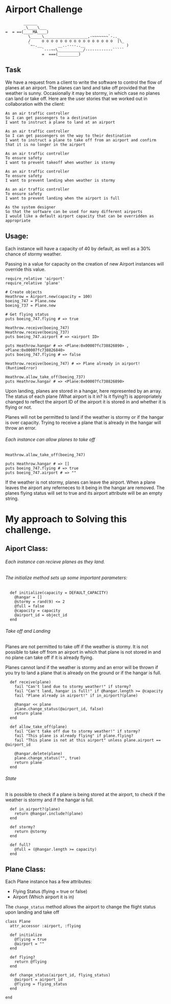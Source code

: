 Airport Challenge
=================

```
        ______
        _\____\___
=  = ==(____MA____)
          \_____\___________________,-~~~~~~~`-.._
          /     o o o o o o o o o o o o o o o o  |\_
          `~-.__       __..----..__                  )
                `---~~\___________/------------`````
                =  ===(_________)

```

Task
-----

We have a request from a client to write the software to control the flow of planes at an airport. The planes can land and take off provided that the weather is sunny. Occasionally it may be stormy, in which case no planes can land or take off.  Here are the user stories that we worked out in collaboration with the client:


```
As an air traffic controller 
So I can get passengers to a destination 
I want to instruct a plane to land at an airport

As an air traffic controller 
So I can get passengers on the way to their destination 
I want to instruct a plane to take off from an airport and confirm that it is no longer in the airport

As an air traffic controller 
To ensure safety 
I want to prevent takeoff when weather is stormy 

As an air traffic controller 
To ensure safety 
I want to prevent landing when weather is stormy 

As an air traffic controller 
To ensure safety 
I want to prevent landing when the airport is full 

As the system designer
So that the software can be used for many different airports
I would like a default airport capacity that can be overridden as appropriate
```


## Usage:

Each instance will have a capacity of 40 by default, as well as a 30% chance of stormy weather.

Passing in a value for capacity on the creation of new Airport instances will override this value.

```
require_relative 'airport'
require_relative 'plane'

# Create objects
Heathrow = Airport.new(capacity = 100)
boeing_747 = Plane.new
boeing_737 = Plane.new

# Get flying status
puts boeing_747.flying # => true

Heathrow.receive(boeing_747)
Heathrow.receive(boeing_737)
puts boeing_747.airport # => <airport ID>

puts Heathrow.hangar # => <Plane:0x00007fc738826890> , <Plane:0x00007fc738826840>
puts boeing_747.flying # => false

Heathrow.receive(boeing_747) # => Plane already in airport! (RuntimeError)

Heathrow.allow_take_off(boeing_737)
puts Heathrow.hangar # => <Plane:0x00007fc738826890>

```

Upon landing, planes are stored in a hangar, here represented by an array. The status of each plane (What airport is it in? Is it flying?) is appropriately changed to reflect the airport ID of the airport it is stored in and whether it is flying or not.

Planes will not be permitted to land if the weather is stormy or if the hangar is over capacity. Trying to receive a plane that is already in the hangar will throw an error.

###### Each instance can allow planes to take off

```
Heathrow.allow_take_off(boeing_747)

puts Heathrow.hangar # => []
puts boeing_747.flying # => true
puts boeing_747.airport # => ""
```

If the weather is not stormy, planes can leave the airport. When a plane leaves the airport any referneces to it being in the hangar are removed. The planes flying status will set to true and its airport attribute will be an empty string.

# My approach to Solving this challenge.

## Aiport Class:

###### Each instance can recieve planes as they land.
###### The initialize method sets up some important parameters:

```
  def initialize(capacity = DEFAULT_CAPACITY)
    @hangar = []
    @stormy = rand(9) <= 2
    @full = false
    @capacity = capacity
    @airport_id = object_id
  end
```
###### Take off and Landing

Planes are not permitted to take off if the weather is stormy. It is not possible to take off from an airport in which that plane is not stored in and no plane can take off if it is already flying.

Planes cannot land if the weather is stormy and an error will be thrown if you try to land a plane that is already on the ground or if the hangar is full.

```
  def receive(plane)
    fail "Can't land due to stormy weather!" if stormy?
    fail "Can't land, hangar is full!" if @hangar.length >= @capacity
    fail "Plane already in airport!" if in_airport?(plane)
    
    @hangar << plane
    plane.change_status(@airport_id, false)
    return plane
  end

  def allow_take_off(plane)
    fail "Can't take off due to stormy weather!" if stormy?
    fail "This plane is already flying" if plane.flying?
    fail "This plane is not at this airport" unless plane.airport == @airport_id

    @hangar.delete(plane)
    plane.change_status("", true)
    return plane
  end
```


###### State

It is possible to check if a plane is being stored at the airport, to check if the weather is stormy and if the hangar is full.

```
  def in_airport?(plane)
    return @hangar.include?(plane)
  end

  def stormy?
    return @stormy
  end

  def full?
    @full = (@hangar.length >= capacity)
  end
```

## Plane Class:

Each Plane instance has a few attributes:

* Flying Status (flying = true or false)
* Airport (Which airport it is in)

The `change_status` method allows the airport to change the flight status upon landing and take off 

```
class Plane
  attr_accessor :airport, :flying

  def initialize
    @flying = true
    @airport = ""
  end

  def flying?
    return @flying
  end

  def change_status(airport_id, flying_status)
    @airport = airport_id
    @flying = flying_status
  end

end
```


